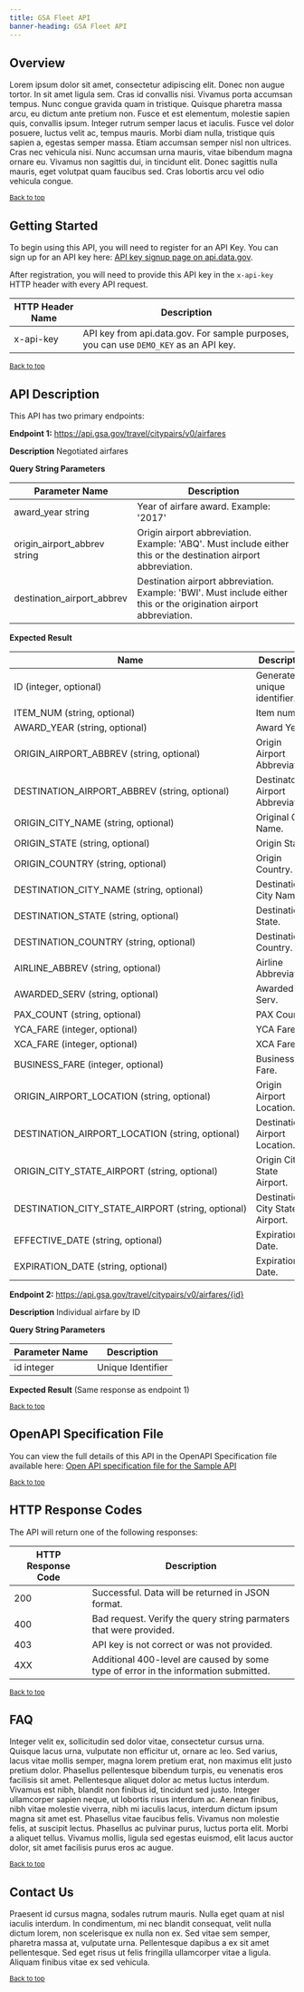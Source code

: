 ```yaml
---
title: GSA Fleet API
banner-heading: GSA Fleet API
---
```



## Overview

Lorem ipsum dolor sit amet, consectetur adipiscing elit. Donec non augue tortor. In sit amet ligula sem. Cras id convallis nisi. Vivamus porta accumsan tempus. Nunc congue gravida quam in tristique. Quisque pharetra massa arcu, eu dictum ante pretium non. Fusce et est elementum, molestie sapien quis, convallis ipsum. Integer rutrum semper lacus et iaculis. Fusce vel dolor posuere, luctus velit ac, tempus mauris. Morbi diam nulla, tristique quis sapien a, egestas semper massa. Etiam accumsan semper nisl non ultrices. Cras nec vehicula nisi. Nunc accumsan urna mauris, vitae bibendum magna ornare eu. Vivamus non sagittis dui, in tincidunt elit. Donec sagittis nulla mauris, eget volutpat quam faucibus sed. Cras lobortis arcu vel odio vehicula congue.

<p><small><a href="#">Back to top</a></small></p>

## Getting Started

To begin using this API, you will need to register for an API Key. You can sign up for an API key here: [API key signup page on api.data.gov](https://api.data.gov/signup/).

After registration, you will need to provide this API key in the `x-api-key` HTTP header with every API request.

| HTTP Header Name | Description |
| ---- | ----------- |
| x-api-key | API key from api.data.gov.  For sample purposes, you can use `DEMO_KEY` as an API key. |




<p><small><a href="#">Back to top</a></small></p>

## API Description



This API has two primary endpoints:

**Endpoint 1:** https://api.gsa.gov/travel/citypairs/v0/airfares

**Description**   Negotiated airfares

**Query String Parameters**

| Parameter Name | Description |
| ---- | ----------- |
| award_year string | Year of airfare award. Example: '2017' |
| origin_airport_abbrev string | Origin airport abbreviation. Example: 'ABQ'. Must include either this or the destination airport abbreviation. |
| destination_airport_abbrev | Destination airport abbreviation. Example: 'BWI'. Must include either this or the origination airport abbreviation. |

**Expected Result**

| Name  | Description |
| ---- | ----------- |
| ID (integer, optional) | Generated unique identifier. |
| ITEM_NUM (string, optional) | Item number. |
| AWARD_YEAR (string, optional) | Award Year. |
| ORIGIN_AIRPORT_ABBREV (string, optional) | Origin Airport Abbreviation. |
| DESTINATION_AIRPORT_ABBREV (string, optional) | Destinatoin Airport Abbreviation. |
| ORIGIN_CITY_NAME (string, optional) | Original City Name. |
| ORIGIN_STATE (string, optional) | Origin State. |
| ORIGIN_COUNTRY (string, optional) | Origin Country. |
| DESTINATION_CITY_NAME (string, optional) | Destination City Name. |
| DESTINATION_STATE (string, optional) | Destination State. |
| DESTINATION_COUNTRY (string, optional) | Destination Country. |
| AIRLINE_ABBREV (string, optional) | Airline Abbreviation. |
| AWARDED_SERV (string, optional) | Awarded Serv. |
| PAX_COUNT (string, optional) | PAX Count. |
| YCA_FARE (integer, optional) | YCA Fare. |
| XCA_FARE (integer, optional) | XCA Fare. |
| BUSINESS_FARE (integer, optional) | Business Fare. |
| ORIGIN_AIRPORT_LOCATION (string, optional) | Origin Airport Location. |
| DESTINATION_AIRPORT_LOCATION (string, optional) | Destination Airport Location. |
| ORIGIN_CITY_STATE_AIRPORT (string, optional) | Origin City State Airport. |
| DESTINATION_CITY_STATE_AIRPORT (string, optional) | Destination City State Airport. |
| EFFECTIVE_DATE (string, optional) | Expiration Date. |
| EXPIRATION_DATE (string, optional) | Expiration Date. |



**Endpoint 2:** https://api.gsa.gov/travel/citypairs/v0/airfares/{id}

**Description**   Individual airfare by ID

**Query String Parameters**

| Parameter Name | Description |
| ---- | ----------- |
| id integer | Unique Identifier |

**Expected Result**
(Same response as endpoint 1)

<p><small><a href="#">Back to top</a></small></p>

## OpenAPI Specification File

You can view the full details of this API in the OpenAPI Specification file available here:
<a href="v1/openapi.yaml">Open API specification file for the Sample API</a>

<p><small><a href="#">Back to top</a></small></p>

## HTTP Response Codes

The API will return one of the following responses:

| HTTP Response Code | Description |
| ---- | ----------- |
| 200 | Successful. Data will be returned in JSON format. |
| 400 | Bad request. Verify the query string parmaters that were provided. |
| 403 | API key is not correct or was not provided. |
| 4XX | Additional 400-level are caused by some type of error in the information submitted. |

<p><small><a href="#">Back to top</a></small></p>


## FAQ

Integer velit ex, sollicitudin sed dolor vitae, consectetur cursus urna. Quisque lacus urna, vulputate non efficitur ut, ornare ac leo. Sed varius, lacus vitae mollis semper, magna lorem pretium erat, non maximus elit justo pretium dolor. Phasellus pellentesque bibendum turpis, eu venenatis eros facilisis sit amet. Pellentesque aliquet dolor ac metus luctus interdum. Vivamus est nibh, blandit non finibus id, tincidunt sed justo. Integer ullamcorper sapien neque, ut lobortis risus interdum ac. Aenean finibus, nibh vitae molestie viverra, nibh mi iaculis lacus, interdum dictum ipsum magna sit amet est. Phasellus vitae faucibus felis. Vivamus non molestie felis, at suscipit lectus. Phasellus ac pulvinar purus, luctus porta elit. Morbi a aliquet tellus. Vivamus mollis, ligula sed egestas euismod, elit lacus auctor dolor, sit amet facilisis purus eros ac augue.

<p><small><a href="#">Back to top</a></small></p>

## Contact Us

Praesent id cursus magna, sodales rutrum mauris. Nulla eget quam at nisl iaculis interdum. In condimentum, mi nec blandit consequat, velit nulla dictum lorem, non scelerisque ex nulla non ex. Sed vitae sem semper, pharetra massa at, vulputate urna. Pellentesque dapibus a ex sit amet pellentesque. Sed eget risus ut felis fringilla ullamcorper vitae a ligula. Aliquam finibus vitae ex sed vehicula.

<p><small><a href="#">Back to top</a></small></p>

